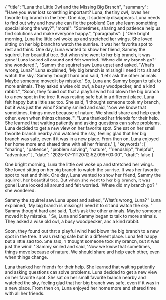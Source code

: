 {
  "title": "Luna the Little Owl and the Missing Big Branch",
  "summary": "Have you ever lost something important? Luna, the tiny owl, loves her favorite big branch in the tree. One day, it suddenly disappears. Luna needs to find out why and how she can fix the problem! Can she learn something special along the way?",
  "moral": "Sometimes, sharing and patience help us find solutions and make everyone happy.",
  "paragraphs": [
    "One bright morning, Luna the little owl woke up and stretched her wings. She loved sitting on her big branch to watch the sunrise. It was her favorite spot to rest and think. One day, Luna wanted to show her friend, Sammy the squirrel, her beautiful tree. But when she went to her big branch, it was gone! Luna looked all around and felt worried. 'Where did my branch go?' she wondered.",
    "Sammy the squirrel saw Luna upset and asked, 'What’s wrong, Luna?' Luna explained, 'My big branch is missing! I need it to sit and watch the sky.' Sammy thought hard and said, 'Let’s ask the other animals. Maybe someone moved it by mistake.' So, Luna and Sammy began to talk to more animals. They asked a wise old owl, a busy woodpecker, and a kind rabbit.",
    "Soon, they found out that a playful wind had blown the big branch to a new spot in the tree. It was resting safe but in a different place. Luna felt happy but a little sad too. She said, 'I thought someone took my branch, but it was just the wind!' Sammy smiled and said, 'Now we know that sometimes, things move because of nature. We should share and help each other, even when things change.'",
    "Luna thanked her friends for their help. She learned that waiting patiently and asking questions can solve problems. Luna decided to get a new view on her favorite spot. She sat on her small favorite branch nearby and watched the sky, feeling glad that her big branch was safe, even if it was in a new place. From then on, Luna enjoyed her home more and shared time with all her friends."
  ],
  "keywords": [
    "sharing",
    "patience",
    "problem solving",
    "nature",
    "friendship",
    "helpful",
    "adventure"
  ],
  "date": "2025-07-11T20:12:52.095+00:00",
  "draft": false
}

One bright morning, Luna the little owl woke up and stretched her wings.
 She loved sitting on her big branch to watch the sunrise.
 It was her favorite spot to rest and think.
 One day, Luna wanted to show her friend, Sammy the squirrel, her beautiful tree.
 But when she went to her big branch, it was gone!
 Luna looked all around and felt worried.
 'Where did my branch go?
' she wondered.

Sammy the squirrel saw Luna upset and asked, 'What’s wrong, Luna?
' Luna explained, 'My big branch is missing!
 I need it to sit and watch the sky.
' Sammy thought hard and said, 'Let’s ask the other animals.
 Maybe someone moved it by mistake.
' So, Luna and Sammy began to talk to more animals.
 They asked a wise old owl, a busy woodpecker, and a kind rabbit.

Soon, they found out that a playful wind had blown the big branch to a new spot in the tree.
 It was resting safe but in a different place.
 Luna felt happy but a little sad too.
 She said, 'I thought someone took my branch, but it was just the wind!
' Sammy smiled and said, 'Now we know that sometimes, things move because of nature.
 We should share and help each other, even when things change.

Luna thanked her friends for their help.
 She learned that waiting patiently and asking questions can solve problems.
 Luna decided to get a new view on her favorite spot.
 She sat on her small favorite branch nearby and watched the sky, feeling glad that her big branch was safe, even if it was in a new place.
 From then on, Luna enjoyed her home more and shared time with all her friends.